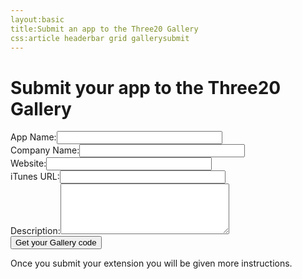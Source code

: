 ```yaml
---
layout:basic
title:Submit an app to the Three20 Gallery
css:article headerbar grid gallerysubmit
---
```


<div id="content">
<div class="fixed-width" markdown="1">

Submit your app to the Three20 Gallery
======================================

<form action="/gallery/getcode" method="POST" id="gallerysubmit">
  <div class="formrow"><label for="appname">App Name:</label><input id="appname" name="appname" class="text" type="text" size="30" /></div>
  <div class="formrow"><label for="companyname">Company Name:</label><input id="companyname" name="companyname" class="text" type="text" size="30" /></div>
  <div class="formrow"><label for="website">Website:</label><input id="website" name="website" class="text" type="text" size="30" /></div>
  <div class="formrow"><label for="itunesurl">iTunes URL:</label><input id="itunesurl" name="itunesurl" class="text" type="text" size="30" /></div>
  <div class="formrow"><label for="description">Description:</label><textarea id="description" name="description" class="text" type="text" cols="31" rows="5"></textarea></div>
  <div class="formrow"><input type="submit" value="Get your Gallery code" class="text" /></div>
</form>

Once you submit your extension you will be given more instructions.

</div> <!-- .fixed-width -->
</div> <!-- #content -->
